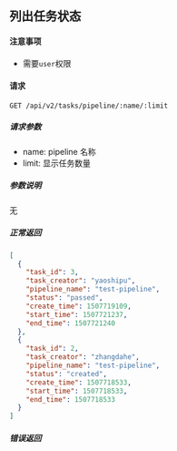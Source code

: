 ## 列出任务状态

#### 注意事项

- 需要`user`权限

#### 请求

```
GET /api/v2/tasks/pipeline/:name/:limit
```

##### 请求参数

- name: pipeline 名称
- limit: 显示任务数量

##### 参数说明

无

##### 正常返回

```json
[
  {
    "task_id": 3,
    "task_creator": "yaoshipu",
    "pipeline_name": "test-pipeline",
    "status": "passed",
    "create_time": 1507719109,
    "start_time": 1507721237,
    "end_time": 1507721240
  },
  {
    "task_id": 2,
    "task_creator": "zhangdahe",
    "pipeline_name": "test-pipeline",
    "status": "created",
    "create_time": 1507718533,
    "start_time": 1507718533,
    "end_time": 1507718533
  }
]
```

##### 错误返回
